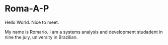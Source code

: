 # Roma-A-P
Hello World. Nice to meet.

My name is Romario. I am a systems analysis and development  studadent in nine the july, university in Brazilian.

<di>
  <a href="https://beacons.ai/roma-a-p">
  
  
</div>

